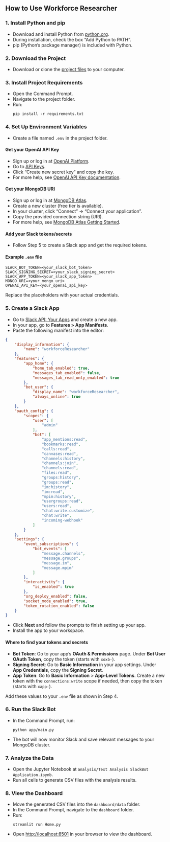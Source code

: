 ## How to Use Workforce Researcher

### 1. Install Python and pip

- Download and install Python from [python.org](https://www.python.org/downloads/).
- During installation, check the box “Add Python to PATH”.
- pip (Python’s package manager) is included with Python.

### 2. Download the Project

- Download or clone the [project files](https://github.com/RishabhDev42/workforceResearcher) to your computer.

### 3. Install Project Requirements

- Open the Command Prompt.
- Navigate to the project folder.
- Run:
  ```
  pip install -r requirements.txt
  ```

### 4. Set Up Environment Variables

- Create a file named `.env` in the project folder.

#### Get your OpenAI API Key

- Sign up or log in at [OpenAI Platform](https://platform.openai.com/).
- Go to [API Keys](https://platform.openai.com/api-keys).
- Click “Create new secret key” and copy the key.
- For more help, see [OpenAI API Key documentation](https://platform.openai.com/docs/quickstart/account-setup).

#### Get your MongoDB URI

- Sign up or log in at [MongoDB Atlas](https://www.mongodb.com/cloud/atlas).
- Create a new cluster (free tier is available).
- In your cluster, click “Connect” → “Connect your application”.
- Copy the provided connection string (URI).
- For more help, see [MongoDB Atlas Getting Started](https://www.mongodb.com/docs/atlas/getting-started/).

#### Add your Slack tokens/secrets

- Follow Step 5 to create a Slack app and get the required tokens.

#### Example `.env` file

```dotenv
SLACK_BOT_TOKEN=<your_slack_bot_token>
SLACK_SIGNING_SECRET=<your_slack_signing_secret>
SLACK_APP_TOKEN=<your_slack_app_token>
MONGO_URI=<your_mongo_uri>
OPENAI_API_KEY=<your_openai_api_key>
```

Replace the placeholders with your actual credentials.

### 5. Create a Slack App

- Go to [Slack API: Your Apps](https://api.slack.com/apps) and create a new app.
- In your app, go to **Features > App Manifests**.
- Paste the following manifest into the editor:

```json
{
    "display_information": {
        "name": "workforceResearcher"
    },
    "features": {
        "app_home": {
            "home_tab_enabled": true,
            "messages_tab_enabled": false,
            "messages_tab_read_only_enabled": true
        },
        "bot_user": {
            "display_name": "workforceResearcher",
            "always_online": true
        }
    },
    "oauth_config": {
        "scopes": {
            "user": [
                "admin"
            ],
            "bot": [
                "app_mentions:read",
                "bookmarks:read",
                "calls:read",
                "canvases:read",
                "channels:history",
                "channels:join",
                "channels:read",
                "files:read",
                "groups:history",
                "groups:read",
                "im:history",
                "im:read",
                "mpim:history",
                "usergroups:read",
                "users:read",
                "chat:write.customize",
                "chat:write",
                "incoming-webhook"
            ]
        }
    },
    "settings": {
        "event_subscriptions": {
            "bot_events": [
                "message.channels",
                "message.groups",
                "message.im",
                "message.mpim"
            ]
        },
        "interactivity": {
            "is_enabled": true
        },
        "org_deploy_enabled": false,
        "socket_mode_enabled": true,
        "token_rotation_enabled": false
    }
}
```

- Click **Next** and follow the prompts to finish setting up your app.
- Install the app to your workspace.

#### Where to find your tokens and secrets

- **Bot Token**: Go to your app’s **OAuth & Permissions** page. Under **Bot User OAuth Token**, copy the token (starts with `xoxb-`).
- **Signing Secret**: Go to **Basic Information** in your app settings. Under **App Credentials**, copy the **Signing Secret**.
- **App Token**: Go to **Basic Information** > **App-Level Tokens**. Create a new token with the `connections:write` scope if needed, then copy the token (starts with `xapp-`).

Add these values to your `.env` file as shown in Step 4.

### 6. Run the Slack Bot

- In the Command Prompt, run:
  ```
  python app/main.py
  ```
- The bot will now monitor Slack and save relevant messages to your MongoDB cluster.

### 7. Analyze the Data

- Open the Jupyter Notebook at `analysis/Text Analysis SlackBot Application.ipynb`.
- Run all cells to generate CSV files with the analysis results.

### 8. View the Dashboard

- Move the generated CSV files into the `dashboard/data` folder.
- In the Command Prompt, navigate to the `dashboard` folder.
- Run:
  ```
  streamlit run Home.py
  ```
- Open [http://localhost:8501](http://localhost:8501) in your browser to view the dashboard.
